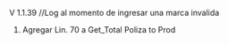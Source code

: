 V 1.1.39  //Log al momento de ingresar una marca invalida

1. Agregar Lin. 70 a Get_Total Poliza to Prod